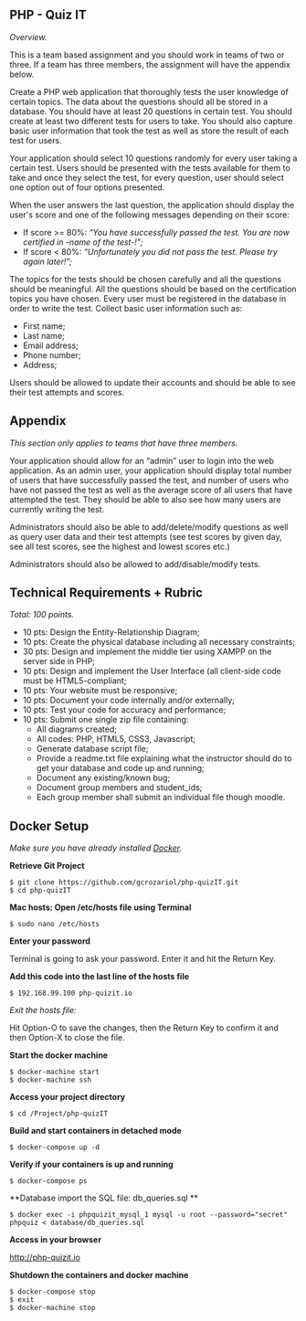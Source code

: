 ## PHP - Quiz IT
_Overview._

This is a team based assignment and you should work in teams of two or three. If a team has three members, the assignment will have the appendix below.

Create a PHP web application that thoroughly tests the user knowledge of certain topics. 
The data about the questions should all be stored in a database. You should have at least 20 questions in certain test. You should create at least two different tests for users to take. You should also capture basic user information that took the test as well as store the result of each test for users.

Your application should select 10 questions randomly for every user taking a certain test. 
Users should be presented with the tests available for them to take and once they select the test, for every question, user should select one option out of four options presented.

When the user answers the last question, the application should display the user's score and one of the following messages depending on their score:

- If score >= 80%: _"You have successfully passed the test. You are now certified in -name of the test-!";_
- If score < 80%: _“Unfortunately you did not pass the test. Please try again later!”;_

The topics for the tests should be chosen carefully and all the questions should be meaningful. All the questions should be based on the certification topics you have chosen. Every user must be registered in the database in order to write the test. Collect basic user information such as:

- First name;
- Last name;
- Email address;
- Phone number;
- Address;

Users should be allowed to update their accounts and should be able to see their test attempts and scores.

## Appendix
_This section only applies to teams that have three members._

Your application should allow for an “admin” user to login into the web application. As an admin user, your application should display total number of users that have successfully passed the test, and number of users who have not passed the test as well as the average score of all users that have attempted the test. They should be able to also see how many users are currently writing the test.

Administrators should also be able to add/delete/modify questions as well as query user data and their test attempts (see test scores by given day, see all test scores, see the highest and lowest scores etc.)

Administrators should also be allowed to add/disable/modify tests.

## Technical Requirements + Rubric
_Total: 100 points._

- 10 pts: Design the Entity-Relationship Diagram;
- 10 pts: Create the physical database including all necessary constraints;
- 30 pts: Design and implement the middle tier using XAMPP on the server side in PHP;
- 10 pts: Design and implement the User Interface (all client-side code must be HTML5-compliant;
- 10 pts: Your website must be responsive;
- 10 pts: Document your code internally and/or externally;
- 10 pts: Test your code for accuracy and performance;
- 10 pts: Submit one single zip file containing:
	- All diagrams created;
	- All codes: PHP, HTML5, CSS3, Javascript;
	- Generate database script file;
	- Provide a readme.txt file explaining what the instructor should do to get your database and code up and running;
	- Document any existing/known bug;
	- Document group members and student_ids;
	- Each group member shall submit an individual file though moodle.

## Docker Setup
_Make sure you have already installed [Docker](https://www.docker.com)._

**Retrieve Git Project**
```
$ git clone https://github.com/gcrozariol/php-quizIT.git
$ cd php-quizIT
```

**Mac hosts: Open /etc/hosts file using Terminal**
```
$ sudo nano /etc/hosts
```

**Enter your password**

Terminal is going to ask your password. Enter it and hit the Return Key.

**Add this code into the last line of the hosts file**
```
$ 192.168.99.100 php-quizit.io
```

_Exit the hosts file:_

Hit Option-O to save the changes, then the Return Key to confirm it and then Option-X to close the file.

**Start the docker machine**
```
$ docker-machine start
$ docker-machine ssh
```

**Access your project directory**
```
$ cd /Project/php-quizIT
```

**Build and start containers in detached mode**
```
$ docker-compose up -d
```

**Verify if your containers is up and running**
```
$ docker-compose ps
```

**Database import the SQL file: db_queries.sql **
```
$ docker exec -i phpquizit_mysql_1 mysql -u root --password="secret" phpquiz < database/db_queries.sql
```



**Access in your browser**

http://php-quizit.io


**Shutdown the containers and docker machine**
```
$ docker-compose stop
$ exit
$ docker-machine stop
```
